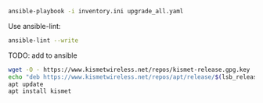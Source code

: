

```bash
ansible-playbook -i inventory.ini upgrade_all.yaml
```

Use ansible-lint:

```bash
ansible-lint --write
```




TODO: add to ansible 

```bash
wget -O - https://www.kismetwireless.net/repos/kismet-release.gpg.key | sudo apt-key add -
echo "deb https://www.kismetwireless.net/repos/apt/release/$(lsb_release -cs) $(lsb_release -cs) main" | sudo tee /etc/apt/sources.list.d/kismet.list
apt update
apt install kismet
```


